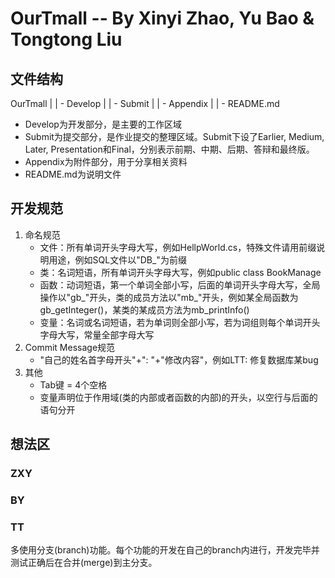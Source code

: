# OurTmall -- By Xinyi Zhao, Yu Bao & Tongtong Liu

## 文件结构

OurTmall
|
| - Develop
|
| - Submit
|
| - Appendix
|
| - README.md

* Develop为开发部分，是主要的工作区域
* Submit为提交部分，是作业提交的整理区域。Submit下设了Earlier, Medium, Later, Presentation和Final，分别表示前期、中期、后期、答辩和最终版。
* Appendix为附件部分，用于分享相关资料
* README.md为说明文件

## 开发规范

1. 命名规范
	* 文件：所有单词开头字母大写，例如HellpWorld.cs，特殊文件请用前缀说明用途，例如SQL文件以"DB_"为前缀
	* 类：名词短语，所有单词开头字母大写，例如public class BookManage
	* 函数：动词短语，第一个单词全部小写，后面的单词开头字母大写，全局操作以"gb_"开头，类的成员方法以"mb_"开头，例如某全局函数为gb_getInteger()，某类的某成员方法为mb_printInfo()
	* 变量：名词或名词短语，若为单词则全部小写，若为词组则每个单词开头字母大写，常量全部字母大写
2. Commit Message规范
	* "自己的姓名首字母开头"+": "+"修改内容"，例如LTT: 修复数据库某bug
3. 其他
	* Tab键 = 4个空格
	* 变量声明位于作用域(类的内部或者函数的内部)的开头，以空行与后面的语句分开

## 想法区 

### ZXY



### BY



### TT

多使用分支(branch)功能。每个功能的开发在自己的branch内进行，开发完毕并测试正确后在合并(merge)到主分支。